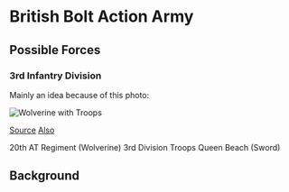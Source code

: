 # British Bolt Action Army

## Possible Forces

### 3rd Infantry Division

Mainly an idea because of this photo:

![Wolverine with Troops](https://upload.wikimedia.org/wikipedia/commons/5/55/D-day_-_British_Forces_during_the_Invasion_of_Normandy,_6th_June_1944_B5088.jpg)

[Source](http://www.iwm.org.uk/collections/item/object/205201949)
[Also](http://airfixtributeforum.myfastforum.org/1_72_Normandie_06_06_44_Hermanville_la_Br_che_TD_M10_about44130.html)

20th AT Regiment (Wolverine)
3rd Division Troops 
Queen Beach (Sword)

## Background

